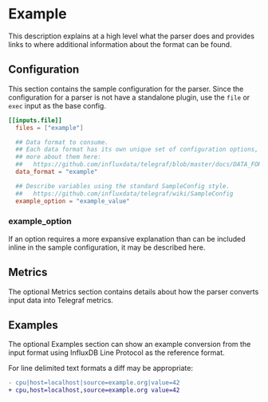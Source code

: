 # Example

This description explains at a high level what the parser does and provides
links to where additional information about the format can be found.

## Configuration

This section contains the sample configuration for the parser.  Since the
configuration for a parser is not have a standalone plugin, use the `file` or
`exec` input as the base config.

```toml
[[inputs.file]]
  files = ["example"]

  ## Data format to consume.
  ## Each data format has its own unique set of configuration options, read
  ## more about them here:
  ##   https://github.com/influxdata/telegraf/blob/master/docs/DATA_FORMATS_INPUT.md
  data_format = "example"

  ## Describe variables using the standard SampleConfig style.
  ##   https://github.com/influxdata/telegraf/wiki/SampleConfig
  example_option = "example_value"
```

### example_option

If an option requires a more expansive explanation than can be included inline
in the sample configuration, it may be described here.

## Metrics

The optional Metrics section contains details about how the parser converts
input data into Telegraf metrics.

## Examples

The optional Examples section can show an example conversion from the input
format using InfluxDB Line Protocol as the reference format.

For line delimited text formats a diff may be appropriate:

```diff
- cpu|host=localhost|source=example.org|value=42
+ cpu,host=localhost,source=example.org value=42
```
